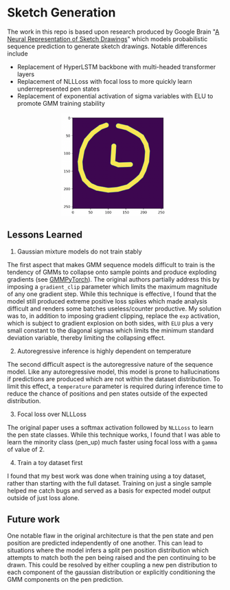 # Sketch Generation #
The work in this repo is based upon research produced by Google Brain "[A Neural Representation of Sketch Drawings](https://arxiv.org/pdf/1704.03477)" which models probabilistic sequence prediction to generate sketch drawings. Notable differences include
* Replacement of HyperLSTM backbone with multi-headed transformer layers
* Replacement of NLLLoss with focal loss to more quickly learn underrepresented pen states
* Replacement of exponential activation of sigma variables with ELU to promote GMM training stability

<p align="center">
<img width="50%" src="assets/clock_generation.png" alt="Example Optimization"/>
</p>

## Lessons Learned ##
1. Gaussian mixture models do not train stably

The first aspect that makes GMM sequence models difficult to train is the tendency of GMMs to collapse onto sample points and produce exploding gradients (see [GMMPyTorch](https://github.com/kylesayrs/GMMPytorch)). The original authors partially address this by imposing a `gradient_clip` parameter which limits the maximum magnitude of any one gradient step. While this technique is effective, I found that the model still produced extreme positive loss spikes which made analysis difficult and renders some batches useless/counter productive. My solution was to, in addition to imposing gradient clipping, replace the `exp` activation, which is subject to gradient explosion on both sides, with `ELU` plus a very small constant to the diagonal sigmas which limits the minimum standard deviation variable, thereby limiting the collapsing effect.

2. Autoregressive inference is highly dependent on temperature

The second difficult aspect is the autoregressive nature of the sequence model. Like any autoregressive model, this model is prone to hallucinations if predictions are produced which are not within the dataset distribution. To limit this effect, a `temperature` parameter is required during inference time to reduce the chance of positions and pen states outside of the expected distribution.

3. Focal loss over NLLLoss

The original paper uses a softmax activation followed by `NLLLoss` to learn the pen state classes. While this technique works, I found that I was able to learn the minority class (pen_up) much faster using focal loss with a `gamma` of value of 2.

4. Train a toy dataset first

I found that my best work was done when training using a toy dataset, rather than starting with the full dataset. Training on just a single sample helped me catch bugs and served as a basis for expected model output outside of just loss alone. 


## Future work ##
One notable flaw in the original architecture is that the pen state and pen position are predicted independently of one another. This can lead to situations where the model infers a split pen position  distribution which attempts to match both the pen being raised and the pen continuing to be drawn. This could be resolved by either coupling a new pen distribution to each component of the gaussian distribution or explicitly conditioning the GMM components on the pen prediction.

